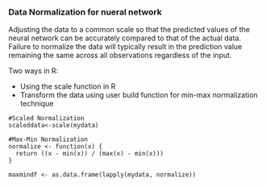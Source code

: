 ### Data Normalization for nueral network

Adjusting the data to a common scale so that the predicted values of the neural network can be accurately compared to that of the actual data. 
Failure to normalize the data will typically result in the prediction value remaining the same across all observations regardless of the input.

Two ways in R:

+ Using the scale function in R
+ Transform the data using user build function for min-max normalization technique

```{r}
#Scaled Normalization
scaleddata<-scale(mydata)

#Max-Min Normalization
normalize <- function(x) {
  return ((x - min(x)) / (max(x) - min(x)))
}

maxmindf <- as.data.frame(lapply(mydata, normalize))
```
